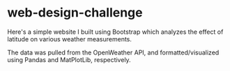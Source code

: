 # web-design-challenge

Here's a simple website I built using Bootstrap which analyzes the effect of latitude on various weather measurements.

The data was pulled from the OpenWeather API, and formatted/visualized using Pandas and MatPlotLib, respectively.
